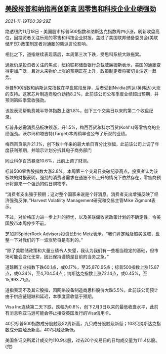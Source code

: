 <!--1637283663000-->
[美股标普和纳指再创新高 因零售和科技企业业绩强劲](https://cn.reuters.com/article/usa-stock-close-1118-thur-idCNKBS2I401U)
------

<div><i>2021-11-19T00:39:29Z</i></div><p>路透纽约11月18日 - 美国股市标普500指数和纳斯达克指数周四小涨，刷新收盘高位，因投资者关注乐观的零售和科技企业财报，盖过了美国联邦储备委员会(美联储/FED)政策制定者对通胀的鹰派言论影响。</p><p>相比之下，道指继续表现落后，本周第三次下跌，受思科系统大跌拖累。</p><p>通胀仍是投资者关注的焦点，纽约联邦储备银行总裁威廉姆斯表示，美国的通胀变得更加广泛，且对未来物价上涨的预期正在上升，政策制定者将密切关注这一趋势。</p><p>标普500指数和纳斯达克指数在早盘尾段反弹，后者受到Nvidia(辉达/英伟达)大涨的支持。这家芯片制造商股价劲扬8.2%，此前该公司公布季度业绩超出预期，并预测第四季营收强劲。</p><p>该股表现帮助费城半导体指数上涨1.8%，创下三个交易日以来的第二个收盘纪录。</p><p>标普非必需消费品板块领涨，升1.5%，梅西百货和科尔百货(Kohl's)等零售商的业绩强劲。沃尔玛和塔吉特(Target)本周稍早也公布了乐观的业绩。</p><p>梅西百货飙升21.1%，创下数十年来的最大单日百分比涨幅，此前该公司上调了年度获利预期，并暗示计划分拆其电子商务部门</p><p>同业科尔百货暴涨10.6%，此前上调了财测。</p><p>标普500零售股指数大涨2.8%，本周第三个交易日突破纪录高点，投资者认为该板块的财报表明，强劲的消费者需求在通胀不断上升的情况下依然存在，零售商预计将迎来一个强劲的假日购物季。</p><p>“消费者支出强于预期；这对整个国家来说是个好消息。消费者支出增强反映了经济强劲反弹，”Harvest Volatility Management研究和交易主管Mike Zigmont表示。</p><p>不过，对价格压力进一步上升的担忧，以及美联储收紧政策计划的不确定性，令美国股市本周停步不前。</p><p>芝加哥SpiderRock Advisors投资长Eric Metz表示，“我们肯定触及超买区域，盘整一下对我们的下一波涨势将是有利的。”</p><p>“除了美联储政策和大量业绩令人失望，我认为我们有一些相当稳定的基础，但市场可能会变化无常，因此保持谨慎是目前的当务之急。”</p><p>道琼斯工业指数下跌60.1点，或0.17%，至35,870.95点；标普500指数上涨15.87点，或0.34%，至4,704.54点；纳斯达克指数上涨72.14点，或0.45%，至15,993.71点。</p><p>道指表现不及其它股指，因网络设备制造商思科股价大跌5.5%，此前该公司预计由于供应链短缺和延迟，本季度营收低于预期。</p><p>Visa Inc连续第二天下跌，跌幅为0.8%，创下2月3日以来的最低收盘水平，此前有消息称亚马逊可能会停止接受英国发行的Visa信用卡。</p><p>40只标普500指数成分股触及52周新高，九只成分股触及新低；103只纳斯达克指数成分股触及新高，407只触及新低。</p><p>美国各证交所累计成交约110.9亿股，过去20个交易日的日均成交量为111.4亿股。(完)</p>
